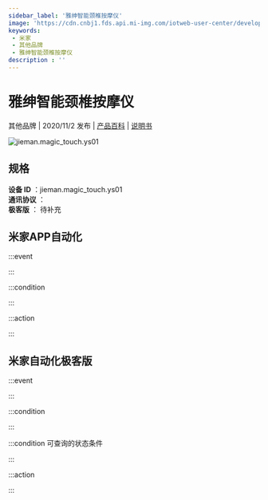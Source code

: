 ```yaml
---
sidebar_label: '雅绅智能颈椎按摩仪'
image: 'https://cdn.cnbj1.fds.api.mi-img.com/iotweb-user-center/developer_1678870953218o6TYB6qp.png?GalaxyAccessKeyId=AKVGLQWBOVIRQ3XLEW&Expires=9223372036854775807&Signature=6UuphF8eOiU/eGz7VsAtiDbZmm0='
keywords: 
 - 米家
 - 其他品牌
 - 雅绅智能颈椎按摩仪
description : ''
---
```

# 雅绅智能颈椎按摩仪

其他品牌 | 2020/11/2 发布 | [产品百科](https://home.mi.com/webapp/content/baike/product/index.html?model=jieman.magic_touch.ys01/) | [说明书](https://home.mi.com/views/introduction.html?model=jieman.magic_touch.ys01&region=cn)

![jieman.magic_touch.ys01](https://cdn.cnbj1.fds.api.mi-img.com/iotweb-user-center/developer_1678870953218o6TYB6qp.png?GalaxyAccessKeyId=AKVGLQWBOVIRQ3XLEW&Expires=9223372036854775807&Signature=6UuphF8eOiU/eGz7VsAtiDbZmm0=)

## 规格  
> 
**设备 ID** ：jieman.magic_touch.ys01  
**通讯协议** ：  
**极客版**  ： 待补充 


## 米家APP自动化  

:::event  

:::

:::condition  

:::

:::action   

:::

## 米家自动化极客版  

:::event  

:::

:::condition  

:::

:::condition 可查询的状态条件  

:::

:::action  

:::

        
